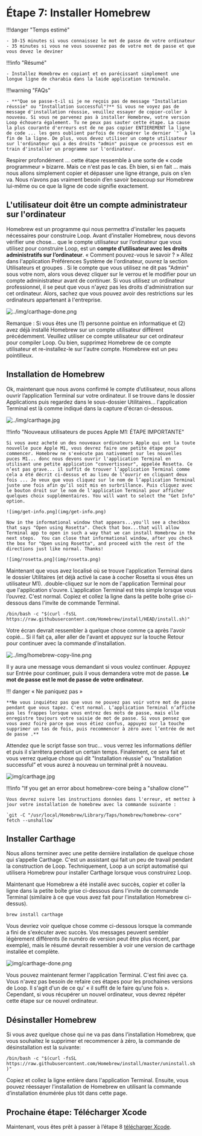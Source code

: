 # Étape 7: Installer Homebrew

!!!danger "Temps estimé"

    - 10-15 minutes si vous connaissez le mot de passe de votre ordinateur
    - 35 minutes si vous ne vous souvenez pas de votre mot de passe et que vous devez le deviner

!!!info "Résumé"

    - Installez Homebrew en copiant et en parécissant simplement une longue ligne de charabia dans la laide application terminale.

!!!warning "FAQs"

    - **"Que se passe-t-il si je ne reçois pas de message "Installation réussie" ou "Installation successful"?** Si vous ne voyez pas de message d'installation réussie, veuillez essayer de copier-coller à nouveau. Si vous ne parvenez pas à installer Homebrew, votre version Loop échouera également. Tu ne peux pas sauter cette étape. La cause la plus courante d'erreurs est de ne pas copier ENTIEREMENT la ligne de code ... les gens oublient parfois de récupérer le dernier `"` à la fin de la ligne. De plus, vous devez utiliser un compte utilisateur sur l'ordinateur qui a des droits "admin" puisque ce processus est en train d'installer un programme sur l'ordinateur.

Respirer profondément ... cette étape ressemble à une sorte de « code programmeur » bizarre. Mais ce n'est pas le cas. Eh bien, si en fait ... mais nous allons simplement copier et dépasser une ligne étrange, puis on s’en va. Nous n’avons pas vraiment besoin d’en savoir beaucoup sur Homebrew lui-même ou ce que la ligne de code signifie exactement.

## L'utilisateur doit être un compte administrateur sur l'ordinateur

Homebrew est un programme qui nous permettra d'installer les paquets nécessaires pour construire Loop. Avant d’installer Homebrew, nous devons vérifier une chose... que le compte utilisateur sur l’ordinateur que vous utilisez pour construire Loop, est un **compte d’utilisateur avec les droits administratifs sur l’ordinateur**. « Comment pouvez-vous le savoir ? » Allez dans l'application Préférences Système de l'ordinateur, ouvrez la section Utilisateurs et groupes . Si le compte que vous utilisez ne dit pas "Admin" sous votre nom, alors vous devez cliquer sur le verrou et le modifier pour un compte administrateur avant de continuer. Si vous utilisez un ordinateur professionnel, il se peut que vous n'ayez pas les droits d'administration sur cet ordinateur. Alors, sachez que vous pouvez avoir des restrictions sur les ordinateurs appartenant à l'entreprise.

![../img/carthage-done.png](img/admin-user.png)

Remarque : Si vous êtes une (1) personne pointue en informatique et (2) avez déjà installé Homebrew sur un compte utilisateur différent précédemment. Veuillez utiliser ce compte utilisateur sur cet ordinateur pour compiler Loop. Ou bien, supprimez Homebrew de ce compte utilisateur et re-installez-le sur l'autre compte. Homebrew est un peu pointilleux.

## Installation de Homebrew

Ok, maintenant que nous avons confirmé le compte d’utilisateur, nous allons ouvrir l’application Terminal sur votre ordinateur. Il se trouve dans le dossier Applications puis regardez dans le sous-dossier Utilitaires... l'application Terminal est là comme indiqué dans la capture d'écran ci-dessous.

![../img/carthage.jpg](img/terminal.png)

!!!info "Nouveaux utilisateurs de puces Apple M1: ÉTAPE IMPORTANTE"

    Si vous avez acheté un des nouveaux ordinateurs Apple qui ont la toute nouvelle puce Apple M1, vous devrez faire une petite étape pour commencer. Homebrew ne s'exécute pas nativement sur les nouvelles puces M1... donc nous devons ouvrir l'application Terminal en utilisant une petite application "convertisseur", appelée Rosetta. Ce n’est pas grave... il suffit de trouver l’application Terminal comme cela a été décrit ci-dessus et au lieu de l’ouvrir en cliquant deux fois ... Je veux que vous cliquez sur le nom de l’application Terminal juste une fois afin qu’il soit mis en surbrillance. Puis cliquez avec le bouton droit sur le nom de l'application Terminal pour afficher quelques choix supplémentaires. You will want to select the "Get Info" option.
    
    ![img/get-info.png](img/get-info.png)
    
    Now in the informational window that appears...you'll see a checkbox that says "Open using Rosetta". Check that box...that will allow Terminal app to open in such a way that we can install Homebrew in the next steps.  You can close that informational window, after you check the box for "Open using Rosetta", and proceed with the rest of the directions just like normal. Thanks!
    
    ![img/rosetta.png](img/rosetta.png)

Maintenant que vous avez localisé où se trouve l'application Terminal dans le dossier Utilitaires (et déjà activé la case à cocher Rosetta si vous êtes un utilisateur M1). .double-cliquez sur le nom de l'application Terminal pour que l'application s'ouvre. L’application Terminal est très simple lorsque vous l’ouvrez. C'est normal. Copiez et collez la ligne dans la petite boîte grise ci-dessous dans l'invite de commande Terminal.

 `/bin/bash -c "$(curl -fsSL https://raw.githubusercontent.com/Homebrew/install/HEAD/install.sh)"`

Votre écran devrait ressembler à quelque chose comme ça après l'avoir copié... Si il fait ça, aller aller de l'avant et appuyez sur la touche Retour pour continuer avec la commande d'installation.

![../img/homebrew-copy-line.png](img/homebrew-copy-line.png)

Il y aura une message vous demandant si vous voulez continuer.  Appuyez sur Entrée pour continuer, puis il vous demandera votre mot de passe.  **Le mot de passe est le mot de passe de votre ordinateur.**

!!! danger « Ne paniquez pas »

    **Ne vous inquiétez pas que vous ne pouvez pas voir votre mot de passe pendant que vous tapez. C'est normal. L’application Terminal n’affiche pas les frappes lorsque vous entrez des mots de passe, mais elle enregistre toujours votre saisie de mot de passe. Si vous pensez que vous avez foiré parce que vous étiez confus, appuyez sur la touche supprimer un tas de fois, puis recommencer à zéro avec l’entrée de mot de passe .**

Attendez que le script fasse son truc... vous verrez les informations défiler et puis il s’arrêtera pendant un certain temps. Finalement, ce sera fait et vous verrez quelque chose qui dit "Installation réussie" ou “Installation successful” et vous aurez à nouveau un terminal prêt à nouveau.

![img/carthage.jpg](img/carthage.jpg)

!!!info "If you get an error about homebrew-core being a "shallow clone""

    Vous devrez suivre les instructions données dans l'erreur, et mettez à jour votre installation de homebrew avec la commande suivante :
    
    `git -C "/usr/local/Homebrew/Library/Taps/homebrew/homebrew-core" fetch --unshallow`

## Installer Carthage

Nous allons terminer avec une petite dernière installation de quelque chose qui s’appelle Carthage. C'est un assistant qui fait un peu de travail pendant la construction de Loop. Techniquement, Loop a un script automatisé qui utilisera Homebrew pour installer Carthage lorsque vous construirez Loop.

Maintenant que Homebrew a été installé avec succès, copier et coller la ligne dans la petite boîte grise ci-dessous dans l'invite de commande Terminal (similaire à ce que vous avez fait pour l'installation Homebrew ci-dessus).

`brew install carthage`

Vous devriez voir quelque chose comme ci-dessous lorsque la commande a fini de s'exécuter avec succès. Vos messages peuvent sembler légèrement différents (le numéro de version peut être plus récent, par exemple), mais le résumé devrait ressembler à voir une version de carthage installée et complète.

![img/carthage-done.png](img/carthage-done.png)

Vous pouvez maintenant fermer l'application Terminal. C'est fini avec ça. Vous n'avez pas besoin de refaire ces étapes pour les prochaines versions de Loop. Il s'agit d'un de ce qu' « il suffit de le faire qu'une fois ». Cependant, si vous récupérer un nouvel ordinateur, vous devrez répéter cette étape sur ce nouvel ordinateur.

## Désinstaller Homebrew

Si vous avez quelque chose qui ne va pas dans l’installation Homebrew, que vous souhaitez le supprimer et recommencer à zéro, la commande de désinstallation est la suivante:

`/bin/bash -c "$(curl -fsSL https://raw.githubusercontent.com/Homebrew/install/master/uninstall.sh)"`

Copiez et collez la ligne entière dans l'application Terminal. Ensuite, vous pouvez réessayer l’installation de Homebrew en utilisant la commande d’installation énumérée plus tôt dans cette page.

## Prochaine étape: Télécharger Xcode

Maintenant, vous êtes prêt à passer à l’étape 8 [télécharger Xcode](step8.md).
